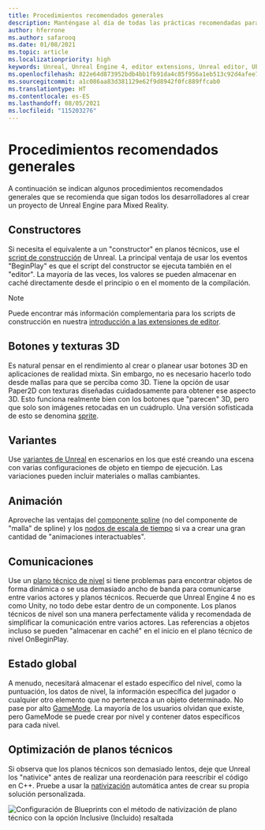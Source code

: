 ```yaml
---
title: Procedimientos recomendados generales
description: Manténgase al día de todas las prácticas recomendadas para desarrollar aplicaciones de realidad mixta en Unreal Engine.
author: hferrone
ms.author: safarooq
ms.date: 01/08/2021
ms.topic: article
ms.localizationpriority: high
keywords: Unreal, Unreal Engine 4, editor extensions, Unreal editor, UE4, HoloLens, HoloLens 2, mixed reality, development, documentation, guides, features, mixed reality headset, windows mixed reality headset, virtual reality headset, porting, upgrading
ms.openlocfilehash: 822e64d873952bdb4bb1fb91da4c85f956a1eb513c92d4afee7bfebb18a824eb
ms.sourcegitcommit: a1c086aa83d381129e62f9d8942f0fc889ffcab0
ms.translationtype: HT
ms.contentlocale: es-ES
ms.lasthandoff: 08/05/2021
ms.locfileid: "115203276"
---
```

# <a name="general-best-practices"></a>Procedimientos recomendados generales

A continuación se indican algunos procedimientos recomendados generales que se recomienda que sigan todos los desarrolladores al crear un proyecto de Unreal Engine para Mixed Reality.

## <a name="constructors"></a>Constructores

Si necesita el equivalente a un "constructor" en planos técnicos, use el [script de construcción](https://docs.unrealengine.com/ProgrammingAndScripting/Blueprints/UserGuide/UserConstructionScript/index.html) de Unreal. La principal ventaja de usar los eventos "BeginPlay" es que el script del constructor se ejecuta también en el "editor". La mayoría de las veces, los valores se pueden almacenar en caché directamente desde el principio o en el momento de la compilación.

> [!NOTE]
> Puede encontrar más información complementaria para los scripts de construcción en nuestra [introducción a las extensiones de editor](unreal-editor-extensions.md#construction-scripts).

## <a name="3d-buttons-and-textures"></a>Botones y texturas 3D

Es natural pensar en el rendimiento al crear o planear usar botones 3D en aplicaciones de realidad mixta. Sin embargo, no es necesario hacerlo todo desde mallas para que se perciba como 3D. Tiene la opción de usar Paper2D con texturas diseñadas cuidadosamente para obtener ese aspecto 3D. Esto funciona realmente bien con los botones que "parecen" 3D, pero que solo son imágenes retocadas en un cuádruplo. Una versión sofisticada de esto se denomina [sprite](https://docs.unrealengine.com/AnimatingObjects/Paper2D/Sprites/index.html).

## <a name="variants"></a>Variantes

Use [variantes de Unreal](https://docs.unrealengine.com/Basics/Levels/Variants/index.html) en escenarios en los que esté creando una escena con varias configuraciones de objeto en tiempo de ejecución. Las variaciones pueden incluir materiales o mallas cambiantes. 

## <a name="animation"></a>Animación

Aproveche las ventajas del [componente spline](https://docs.unrealengine.com/API/Runtime/Engine/Components/USplineComponent/index.html) (no del componente de "malla" de spline) y los [nodos de escala de tiempo](https://docs.unrealengine.com/ProgrammingAndScripting/Blueprints/UserGuide/Timelines/index.html) si va a crear una gran cantidad de "animaciones interactuables". 

<!-- You can find a comprehensive [video tutorial here](https://www.youtube.com/watch?v=bWXI91FdMtk&ab_channel=DoubleCrossGames). -->

## <a name="communications"></a>Comunicaciones

Use un [plano técnico de nivel](https://docs.unrealengine.com/ProgrammingAndScripting/Blueprints/UserGuide/Types/LevelBlueprint/index.html) si tiene problemas para encontrar objetos de forma dinámica o se usa demasiado ancho de banda para comunicarse entre varios actores y planos técnicos. Recuerde que Unreal Engine 4 no es como Unity, no todo debe estar dentro de un componente. Los planos técnicos de nivel son una manera perfectamente válida y recomendada de simplificar la comunicación entre varios actores. Las referencias a objetos incluso se pueden "almacenar en caché" en el inicio en el plano técnico de nivel OnBeginPlay.

## <a name="global-state"></a>Estado global

A menudo, necesitará almacenar el estado específico del nivel, como la puntuación, los datos de nivel, la información específica del jugador o cualquier otro elemento que no pertenezca a un objeto determinado. No pase por alto [GameMode](https://docs.unrealengine.com/en-US/InteractiveExperiences/Framework/GameMode/index.html). La mayoría de los usuarios olvidan que existe, pero GameMode se puede crear por nivel y contener datos específicos para cada nivel.

## <a name="optimizing-blueprints"></a>Optimización de planos técnicos

Si observa que los planos técnicos son demasiado lentos, deje que Unreal los "nativice" antes de realizar una reordenación para reescribir el código en C++. Pruebe a usar la [nativización](https://docs.unrealengine.com/ProgrammingAndScripting/Blueprints/TechnicalGuide/NativizingBlueprints/index.html) automática antes de crear su propia solución personalizada.

![Configuración de Blueprints con el método de nativización de plano técnico con la opción Inclusive (Incluido) resaltada](images/unreal-general-practices-img-01.jpg)
